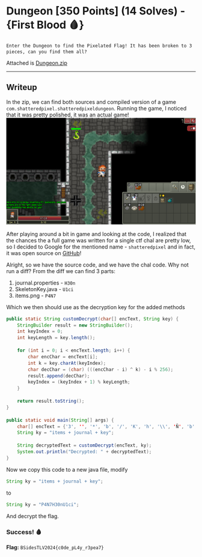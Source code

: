 # Dungeon \[350 Points] (14 Solves) - {First Blood 🩸}
```
Enter the Dungeon to find the Pixelated Flag! It has been broken to 3 pieces, can you find them all?
```
Attached is [Dungeon.zip](./Dungeon.zip)

---

## Writeup
In the zip, we can find both sources and compiled version of a game `com.shatteredpixel.shatteredpixeldungeon`.
Running the game, I noticed that it was pretty polished, it was an actual game! \
![Game screenshot](./images/game.png)

After playing around a bit in game and looking at the code, I realized that
the chances the a full game was written for a single ctf chal are pretty
low, so I decided to Google for the mentioned name - `shatteredpixel` and in fact,
it was open source on [GitHub](https://github.com/00-Evan/shattered-pixel-dungeon)!

Alright, so we have the source code, and we have the chal code. Why not run a diff?
From the diff we can find 3 parts:
1. journal.properties - `H30n`
2. SkeletonKey.java - `U1ci`
3. items.png - `P4N7`

Which we then should use as the decryption key for the added methods
```java
public static String customDecrypt(char[] encText, String key) {
    StringBuilder result = new StringBuilder();
    int keyIndex = 0;
    int keyLength = key.length();

    for (int i = 0; i < encText.length; i++) {
        char encChar = encText[i];
        int k = key.charAt(keyIndex);
        char decChar = (char) (((encChar - i) ^ k) - i % 256);
        result.append(decChar);
        keyIndex = (keyIndex + 1) % keyLength;
    }

    return result.toString();
}

public static void main(String[] args) {
    char[] encText = {'3', '', '*', 'b', '/', 'K', 'h', '\\', 'Ñ', 'b', ')', 'b', '8', 'S', '/', ''};
    String ky = "items + journal + key";

    String decryptedText = customDecrypt(encText, ky);
    System.out.println("Decrypted: " + decryptedText);
}
```

Now we copy this code to a new java file, modify
```java
String ky = "items + journal + key";
```
to
```java
String ky = "P4N7H30nU1ci";
```

And decrypt the flag.
### Success! 🩸

**Flag:** `BSidesTLV2024{c0de_pL4y_r3pea7}`
